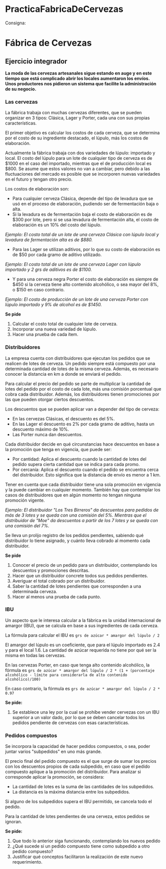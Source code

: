 # PracticaFabricaDeCervezas
Consigna: 
# Fábrica de Cervezas

## Ejercicio integrador

**La moda de las cervezas artesanales sigue estando en auge y en este tiempo que está complicado abrir los locales aumentaron los envíos. Unos productores nos pidieron un sistema que facilite la administración de su negocio.**

### Las cervezas
La fábrica trabaja con muchas cervezas diferentes, que se pueden organizar en 3 tipos: Clásica, Lager y Porter, cada una con sus propias características. 

El primer objetivo es calcular los costos de cada cerveza, que se determina por el costo de su ingrediente destacado, el lúpulo, más los costos de elaboración. 

Actualmente la fábrica trabaja con dos variedades de lúpulo: importado y local. El costo del lúpulo para un lote de cualquier tipo de cerveza es de $1000 en el caso del importado, mientras que el de producción local es $800. Se asume que estos valores no van a cambiar, pero debido a las fluctuaciones del mercado es posible que se incorporen nuevas variedades en el futuro y tengan otro precio. 

Los costos de elaboración son:
- Para cualquier cerveza Clásica, depende del tipo de levadura que se usó en el proceso de elaboración, pudiendo ser de fermentación baja o alta.
- Si la levadura es de fermentación baja el costo de elaboración es de $300 por lote, pero si se usa levadura de fermentación alta, el costo de elaboración es un 10% del costo del lúpulo.

_Ejemplo: El costo total de un lote de una cerveza Clásica con lúpulo local y levadura de fermentación alta es de $880._

- Para las Lager se utilizan aditivos, por lo que su costo de elaboración es de $50 por cada gramo de aditivo utilizado.

_Ejemplo: El costo total de un lote de una cerveza Lager con lúpulo importado y 2 grs de aditivos es de $1100._

- Y para una cerveza negra Porter el costo de elaboración es siempre de $450 si la cerveza tiene alto contenido alcohólico, o sea mayor del 8%, o $150 en caso contrario.

_Ejemplo: El costo de producción de un lote de una cerveza Porter con lúpulo importado y 9% de alcohol es de $1450._

**Se pide**
1. Calcular el costo total de cualquier lote de cerveza. 
2. Incorporar una nueva variedad de lúpulo.
3. Hacer una prueba de cada ítem.

### Distribuidores
La empresa cuenta con distribuidores que ejecutan los pedidos que se realicen de lotes de cerveza. Un pedido siempre está compuesto por una determinada cantidad de lotes de la misma cerveza. Además, es necesario conocer la distancia en km a donde se enviará el pedido.

Para calcular el precio del pedido se parte de multiplicar la cantidad de lotes del pedido por el costo de cada lote, más una comisión porcentual que cobra cada distribuidor. Además, los distribuidores tienen promociones por las que pueden otorgar ciertos descuentos.

Los descuentos que se pueden aplicar van a depender del tipo de cerveza:
- En las cervezas Clásicas, el descuento es del 5%.
- En las Lager el descuento es 2% por cada gramo de aditivo, hasta un descuento máximo de 10%. 
- Las Porter nunca dan descuentos.

Cada distribuidor decide en qué circunstancias hace descuentos en base a la promoción que tenga en vigencia, que puede ser:
- Por cantidad: Aplica el descuento cuando la cantidad de lotes del pedido supera cierta cantidad que se indica para cada promo.
- Por cercanía: Aplica el descuento cuando el pedido se encuentra cerca del distribuidor. Esto significa que la distancia de envío es menor a 1 km.

Tener en cuenta que cada distribuidor tiene una sola promoción en vigencia y la puede cambiar en cualquier momento. También hay que contemplar los casos de distribuidores que en algún momento no tengan ninguna promoción vigente.

_Ejemplo: El distribuidor "Los Tres Birreros" da descuentos para pedidos de más de 3 lotes y se queda con una comisión del 5%. Mientras que el distribuidor de "Moe" da descuentos a partir de los 7 lotes y se queda con una comisión del 7%._

Se lleva un prolijo registro de los pedidos pendientes, sabiendo qué distribuidor lo tiene asignado, y cuánto lleva cobrado al momento cada distribuidor. 

**Se pide**
1. Conocer el precio de un pedido para un distribuidor, contemplando los descuentos y promociones descritas.
2. Hacer que un distribuidor concrete todos sus pedidos pendientes.
3. Averiguar el total cobrado por un distribuidor.
4. Saber la cantidad de lotes pendientes que corresponden a una determinada cerveza. 
5. Hacer al menos una prueba de cada punto.

### IBU
Un aspecto que le interesa calcular a la fábrica es la unidad internacional de amargor (IBU), que se calcula en base a sus ingredientes de cada cerveza.

La fórmula para calcular el IBU es
`grs de azúcar * amargor del lúpulo / 2`

El amargor del lúpulo es un coeficiente, que para el lúpulo importado es 2.4 y para el local 1.6. La cantidad de azúcar requerida no tiene por qué ser la misma en todas las cervezas. 

En las cervezas Porter, en caso que tenga alto contenido alcohólico, la fórmula es 
`grs de azúcar * amargor del lúpulo / 2 * (1 + (porcentaje alcohólico - límite para considerarla de alto contenido alcohólico)/100)`

En caso contrario, la fórmula es 
`grs de azúcar * amargor del lúpulo / 2 * 0.97` 

**Se pide:**
1. Se establece una ley por la cual se prohíbe vender cervezas con un IBU superior a un valor dado, por lo que se deben cancelar todos los pedidos pendiente de cervezas con esas características.

### Pedidos compuestos
Se incorpora la capacidad de hacer pedidos compuestos, o sea, poder juntar varios "subpedidos" en uno más grande. 

El precio final del pedido compuesto es el que surge de sumar los precios con los descuentos propios de cada subpedido, en caso que el pedido compuesto aplique a la promoción del distribuidor. Para analizar si corresponde aplicar la promoción, se considera:
- La cantidad de lotes es la suma de las cantidades de los subpedidos. 
- La distancia es la máxima distancia entre los subpedidos.

Si alguno de los subpedidos supera el IBU permitido, se cancela todo el pedido.

Para la cantidad de lotes pendientes de una cerveza, estos pedidos se ignoran.

**Se pide:**

1. Que todo lo anterior siga funcionando, contemplando los nuevos pedido
2. ¿Qué sucede si un pedido compuesto tiene como subpedido a otro pedido compuesto?
3. Justificar qué conceptos facilitaron la realización de este nuevo requerimiento.
